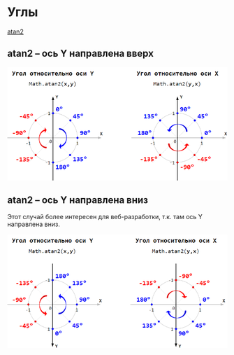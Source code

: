# Углы

[atan2](https://en.wikipedia.org/wiki/Atan2)

## atan2 – ось Y направлена вверх

<img src="./pic/axis-y-up.png" width="650"/>

## atan2 – ось Y направлена вниз

Этот случай более интересен для веб-разработки, т.к. там ось Y направлена вниз.

<img src="./pic/axis-y-down.png" width="650"/>
